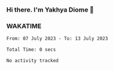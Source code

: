 ### Hi there. I'm Yakhya Diome 👋

### WAKATIME
<!--START_SECTION:waka-->

```txt
From: 07 July 2023 - To: 13 July 2023

Total Time: 0 secs

No activity tracked
```

<!--END_SECTION:waka-->
